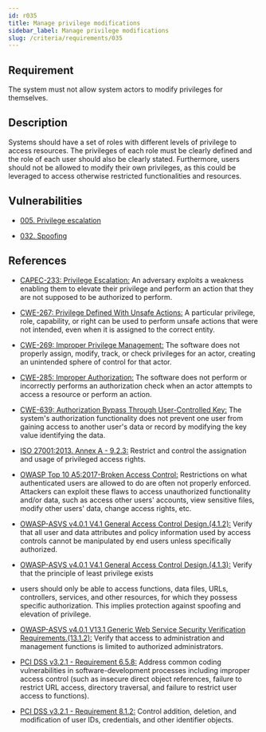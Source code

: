 ```yaml
---
id: r035
title: Manage privilege modifications
sidebar_label: Manage privilege modifications
slug: /criteria/requirements/035
---
```


## Requirement

The system must not allow system actors
to modify privileges for themselves.

## Description

Systems should have a set of roles
with different levels of privilege
to access resources.
The privileges of each role
must be clearly defined
and the role of each user
should also be clearly stated.
Furthermore,
users should not be allowed
to modify their own privileges,
as this could be leveraged to access
otherwise restricted functionalities
and resources.

## Vulnerabilities

- [005. Privilege escalation](/criteria/vulnerabilities/005)

- [032. Spoofing](/criteria/vulnerabilities/032)

## References

- [CAPEC-233: Privilege Escalation:](http://capec.mitre.org/data/definitions/233.html)
An adversary exploits a weakness
enabling them
to elevate their privilege
and perform an action
that they are not supposed
to be authorized to perform.

- [CWE-267: Privilege Defined With Unsafe Actions:](https://cwe.mitre.org/data/definitions/267.html)
A particular privilege, role, capability,
or right can be used to perform unsafe actions
that were not intended,
even when it is assigned
to the correct entity.

- [CWE-269: Improper Privilege Management:](https://cwe.mitre.org/data/definitions/269.html)
The software does not properly assign, modify, track,
or check privileges for an actor,
creating an unintended sphere of control
for that actor.

- [CWE-285: Improper Authorization:](https://cwe.mitre.org/data/definitions/285.html)
The software does not perform
or incorrectly performs an authorization check
when an actor attempts to access a resource
or perform an action.

- [CWE-639: Authorization Bypass Through User-Controlled Key:](https://cwe.mitre.org/data/definitions/639.html)
The system's authorization functionality
does not prevent one user from gaining access
to another user's data
or record by modifying the key value
identifying the data.

- [ISO 27001:2013. Annex A - 9.2.3:](https://www.iso.org/obp/ui/#iso:std:54534:en)
Restrict and control the assignation and usage of privileged access rights.

- [OWASP Top 10 A5:2017-Broken Access Control:](https://owasp.org/www-project-top-ten/OWASP_Top_Ten_2017/Top_10-2017_A5-Broken_Access_Control)
Restrictions on what authenticated users
are allowed to do are often not properly enforced.
Attackers can exploit these flaws
to access unauthorized functionality
and/or data,
such as access other users' accounts,
view sensitive files,
modify other users' data,
change access rights, etc.

- [OWASP-ASVS v4.0.1 V4.1 General Access Control Design.(4.1.2):](https://owasp.org/www-pdf-archive/OWASP_Application_Security_Verification_Standard_4.0-en.pdf)
Verify that all user and data attributes
and policy information used
by access controls cannot be manipulated
by end users unless specifically authorized.

- [OWASP-ASVS v4.0.1 V4.1 General Access Control Design.(4.1.3):](https://owasp.org/www-pdf-archive/OWASP_Application_Security_Verification_Standard_4.0-en.pdf)
Verify that the principle of least privilege exists
- users should only be able
to access functions, data files, URLs,
controllers, services,
and other resources,
for which they possess specific authorization.
This implies protection against spoofing
and elevation of privilege.

- [OWASP-ASVS v4.0.1 V13.1 Generic Web Service Security Verification Requirements.(13.1.2):](https://owasp.org/www-pdf-archive/OWASP_Application_Security_Verification_Standard_4.0-en.pdf)
Verify that access to administration
and management functions is limited
to authorized administrators.

- [PCI DSS v3.2.1 - Requirement 6.5.8:](https://www.pcisecuritystandards.org/documents/PCI_DSS_v3-2-1.pdf)
Address common coding vulnerabilities
in software-development processes
including improper access control
(such as insecure direct object references,
failure to restrict URL access,
directory traversal, 
and failure to restrict user access
to functions).

- [PCI DSS v3.2.1 - Requirement 8.1.2:](https://www.pcisecuritystandards.org/documents/PCI_DSS_v3-2-1.pdf)
Control addition, deletion,
and modification of user IDs,
credentials,
and other identifier objects.
